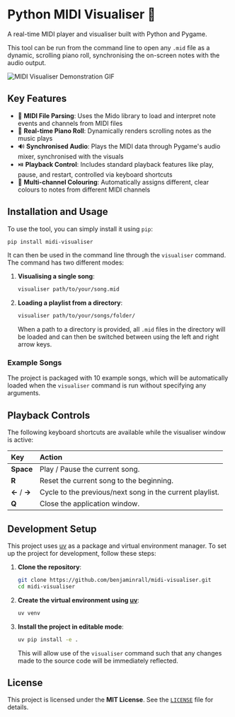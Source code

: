 # Python MIDI Visualiser 🎹

A real-time MIDI player and visualiser built with Python and Pygame.

This tool can be run from the command line to open any `.mid` file as a dynamic, scrolling piano roll, synchronising the on-screen notes with the audio output.

![MIDI Visualiser Demonstration GIF](https://github.com/user-attachments/assets/6bbbe8f7-e93b-4289-8eb1-d0823b3c3bfe)

## Key Features

- 🎵 **MIDI File Parsing**: Uses the Mido library to load and interpret note events and channels from MIDI files
- 🎹 **Real-time Piano Roll**: Dynamically renders scrolling notes as the music plays
- 🔊 **Synchronised Audio**: Plays the MIDI data through Pygame's audio mixer, synchronised with the visuals
- ⏯️ **Playback Control**: Includes standard playback features like play, pause, and restart, controlled via keyboard shortcuts
- 🎨 **Multi-channel Colouring**: Automatically assigns different, clear colours to notes from different MIDI channels

## Installation and Usage

To use the tool, you can simply install it using `pip`:

```sh
pip install midi-visualiser
```

It can then be used in the command line through the `visualiser` command. The command has two different modes:

1. **Visualising a single song**:

   ```sh
   visualiser path/to/your/song.mid
   ```

2. **Loading a playlist from a directory**:

   ```sh
   visualiser path/to/your/songs/folder/
   ```

   When a path to a directory is provided, all `.mid` files in the directory will be loaded and can then be switched between using the left and right arrow keys.

### Example Songs

The project is packaged with 10 example songs, which will be automatically loaded when the `visualiser` command is run without specifying any arguments.

## Playback Controls

The following keyboard shortcuts are available while the visualiser window is active:

| Key           | Action                                                   |
| :------------ | :------------------------------------------------------- |
| **Space**     | Play / Pause the current song.                           |
| **R**         | Reset the current song to the beginning.                 |
| **←** / **→** | Cycle to the previous/next song in the current playlist. |
| **Q**         | Close the application window.                            |

## Development Setup

This project uses [uv](https://github.com/astral-sh/uv) as a package and virtual environment manager. To set up the project for development, follow these steps:

1. **Clone the repository**:

   ```sh
   git clone https://github.com/benjaminrall/midi-visualiser.git
   cd midi-visualiser
   ```

2. **Create the virtual environment using [uv](https://github.com/astral-sh/uv)**:

   ```sh
   uv venv
   ```

3. **Install the project in editable mode**:

   ```sh
   uv pip install -e .
   ```

   This will allow use of the `visualiser` command such that any changes made to the source code will be immediately reflected.

## License

This project is licensed under the **MIT License**. See the [`LICENSE`](./LICENSE) file for details.

